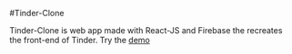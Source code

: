 #Tinder-Clone

Tinder-Clone is web app made with React-JS and Firebase the recreates the front-end of Tinder. Try the [demo](https://tinder-clone-890c3.web.app/)



